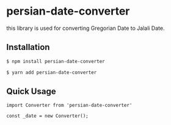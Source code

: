 # persian-date-converter
this library is used for converting Gregorian Date to Jalali Date.

## Installation
```bash
$ npm install persian-date-converter

$ yarn add persian-date-converter
```

## Quick Usage

```
import Converter from 'persian-date-converter'

const _date = new Converter();
```